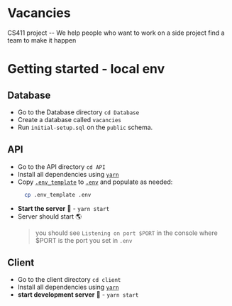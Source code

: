 # Vacancies
CS411 project -- We help people who want to work on a side project find a team to make it happen

# Getting started - local env

## Database
- Go to the Database directory `cd Database`
- Create a database called `vacancies`
- Run `initial-setup.sql` on the `public` schema.

## API
- Go to the API directory `cd API`
- Install all dependencies using [`yarn`](https://yarnpkg.com)
- Copy [`.env_template`](API/.env_template) to [`.env`](API/.env_template) and populate as needed:
  ```sh
    cp .env_template .env
  ```
- **Start the server** 🚀 - `yarn start`
- Server should start 🌎
  > you should see `Listening on port $PORT` in the console where $PORT is the port you set in `.env`

## Client
- Go to the client directory `cd client`
- Install all dependencies using [`yarn`](https://yarnpkg.com)
- **start development server** 🚀 - `yarn start`

